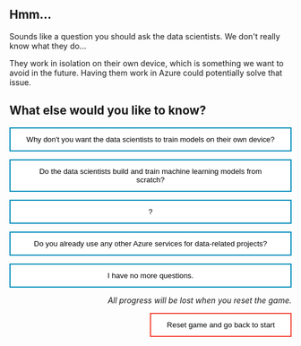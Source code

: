 <style>
.button  {
  border: none;
  color: black;
  width: 100%;
  padding: 12px 28px;
  background-color: white;
  border: 2px solid #008CBA;
  transition-duration: 0.4s;
}
.button:hover  {
  background-color: #008CBA;
  color: white; 
  border: 2px solid #008CBA;
}
.resetbutton  {
  border: none;
  color: black;
  float: right;
  padding: 12px 28px;
  background-color: white;
  border: 2px solid #f44336;
  transition-duration: 0.4s;
}
.resetbutton:hover  {
  background-color: #f44336;
  color: white; 
  border: 2px solid #f44336;
}
</style>

## Hmm...

Sounds like a question you should ask the data scientists. We don't really know what they do...

They work in isolation on their own device, which is something we want to avoid in the future. Having them work in Azure could potentially solve that issue.

## What else would you like to know?

<button class="button" onclick="window.location.href='04B';">Why don't you want the data scientists to train models on their own device?</button>

<button class="button" onclick="window.location.href='04B';">Do the data scientists build and train machine learning models from scratch?</button>

<button class="button" onclick="window.location.href='04B';">?</button>

<button class="button" onclick="window.location.href='04A';">Do you already use any other Azure services for data-related projects?</button>

<button class="button" onclick="window.location.href='exit';">I have no more questions.</button>

<p style="text-align:right;"><i>All progress will be lost when you reset the game.</i></p>

<button class="resetbutton" onclick="window.location.href='../../00-start-training';">Reset game and go back to start</button>
